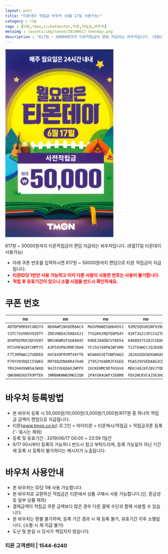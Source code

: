 ```yaml
---
layout: post
title: "티몬데이 적립금 바우처 (6월 17일 사용가능)"
category : 나눔
tags : [티몬,tmon,ticketmoster,쿠폰,적립금,바우처]
metaimg : /assets/img/nanum/20190617_tmonday.png
description : "617원 ~ 50000원까지 티몬적립금이 랜덤 지급되는 바우처입니다. (6월17일 티몬데이 사용가능)"
---
```


![티몬 적립금 바우처 이미지](/assets/img/nanum/20190617_tmonday.png)

617원 ~ 50000원까지 티몬적립금이 랜덤 지급되는 바우처입니다. (6월17일 티몬데이 사용가능)
- 아래 쿠폰 번호를 입력하시면 617원 ~ 50000원까지 랜덤으로 티몬 적립금이 지급됩니다.    
- <b style="color:red">티몬ID당 1번만 사용 가능하고 이미 다른 사람이 사용한 번호는 사용이 불가합니다.</b>    
- <b style="color:red">적립 후 유효기간이 있으니 소멸 시점을 반드시 확인하세요.</b>


# 쿠폰 번호 #
|no|no|no|no|
|:---:|:---:|:---:|:---:|
|`ADTDP9RR9VCUN2YX`|`ND9AWP2NV6ER6ACX`|`MUUVMANE5QHH45VJ`|`93M25Q5U65NF939U`|
|`Y3TC7VUVNVV92DTY`|`ZREVH8D4J5R8X4JJ`|`TYG2KHJRQTENPD4Y`|`92KT3GJJ3FCCU2TH`|
|`8X9PN2PKK3QFUV8T`|`NRCHKWM2FUUA4845`|`K9DEJ84DDCVYD654`|`64KQ957528JCXEDH`|
|`M72VHFAG8FCHMTY5`|`A3P5XVPWJRMF39A9`|`YFJ5G748PWJWFXM9`|`T22T64WCCJQJEU9D`|
|`F7TJRPWAC27UDRE8`|`HVC6X9FRYMT49YT6`|`WCW4HV3ETUNPVA63`|`JQJXUXQVGEKUWXAF`|
|`P79YV9YDQCC55WEG`|`RRT8Q2DN48R47448`|`2T952YU4DMJFXGEQ`|`PGA529VVEDA8G3CD`|
|`TRV2H4XVW85AJWXQ`|`94J5YUUGDAXJWPPX`|`2UCKEHMC9DTH3GV4`|`MEKJ48JXF28VJTQM`|
|`QWU9NGUUUTK9PTEK`|`3NM8WKWW65MHJ2QH`|`2PAYGR4UAFY268M8`|`FDX2WCKVC4J563HG`|


# 바우처 등록방법 #
- 본 바우처 등록 시 50,000원/10,000원/3,000원/1,000원/617원 중 하나의 적립금 금액이 랜덤으로 지급됩니다.
- 티몬(www.tmon.co.kr) 로그인 > 마이티몬 > 티몬캐시/적립금 > 적립금쿠폰 등록 ('-'표시는 제외)
- 등록 및 유효기간 : 2019/06/17 00:00 ~ 23:59 1일간    
- 6/17 00시부터 등록이 가능하니 반드시 참고 부탁드리며, 등록 가능일이 아닌 기간에 등록 시 등록이 불가하다는 메시지가 노출됩니다.

# 바우처 사용안내 #
- 본 바우처는 ID당 1매 사용 가능합니다.
- 본 바우처로 교환하신 적립금은 티몬에서 상품 구매시 사용 가능합니다.(단, 환금성 등 일부 상품 제외)
- 결제금액이 적립금 쿠폰 금액보다 많은 경우 다른 결제 수단과 함께 사용할 수 있습니다.
- 본 바우처는 환불 불가하며, 등록 기간 경과 시 재 등록 불가, 유효기간 이후 소멸됩니다. (소멸 시 재 지급 불가)
- 도난 및 분실 시 당사가 책임지지 않습니다.

### 티몬 고객센터 | 1544-6240 ###
